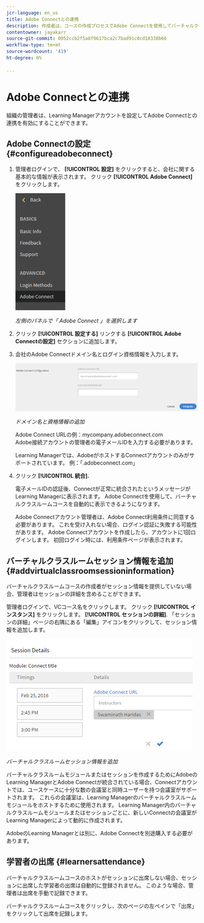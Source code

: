 ```yaml
---
jcr-language: en_us
title: Adobe Connectとの連携
description: 作成者は、コースの作成プロセスでAdobe Connectを使用してバーチャルクラスルームコースを作成できます。 Learning ManagerアカウントでAdobe Connectを有効にするには、組織の管理者に連絡する必要があります。
contentowner: jayakarr
source-git-commit: 0052ccb2f5a8f9617bca2c7bad91c0cd18338b66
workflow-type: tm+mt
source-wordcount: '419'
ht-degree: 0%

---
```




# Adobe Connectとの連携

組織の管理者は、Learning Managerアカウントを設定してAdobe Connectとの連携を有効にすることができます。

## Adobe Connectの設定 {#configureadobeconnect}

1. 管理者ログインで、 **[!UICONTROL 設定]** をクリックすると、会社に関する基本的な情報が表示されます。 クリック **[!UICONTROL Adobe Connect]** をクリックします。

   ![](assets/left-pane.png)

   *左側のパネルで「 Adobe Connect 」を選択します*

1. クリック **[!UICONTROL 設定する]** リンクする **[!UICONTROL Adobe Connectの設定]** セクションに追加します。

   <!--![](assets/configure-now-connect.png)-->

1. 会社のAdobe Connectドメイン名とログイン資格情報を入力します。

   ![](assets/adobeconnect-config.png)

   *ドメイン名と資格情報の追加*

   Adobe Connect URLの例：mycompany.adobeconnect.com\
   Adobe接続アカウントの管理者の電子メールIDを入力する必要があります。

   Learning Managerでは、AdobeがホストするConnectアカウントのみがサポートされています。 例：「.adobeconnect.com」

1. クリック **[!UICONTROL 統合].**

   電子メールIDの認証後、Connectが正常に統合されたというメッセージがLearning Managerに表示されます。 Adobe Connectを使用して、バーチャルクラスルームコースを自動的に表示できるようになります。

   Adobe Connectアカウント管理者は、Adobe Connect利用条件に同意する必要があります。 これを受け入れない場合、ログイン認証に失敗する可能性があります。 Adobe Connectアカウントを作成したら、アカウントに1回ログインします。 初回ログイン時には、利用条件ページが表示されます。

   <!--![](assets/mail-confirmation.png)-->

## バーチャルクラスルームセッション情報を追加 {#addvirtualclassroomsessioninformation}

バーチャルクラスルームコースの作成者がセッション情報を提供していない場合、管理者はセッションの詳細を含めることができます。

管理者ログインで、VCコース名をクリックします。 クリック **[!UICONTROL インスタンス]** をクリックします。 **[!UICONTROL セッションの詳細]**.  「セッションの詳細」ページの右隅にある「編集」アイコンをクリックして、セッション情報を追加します。

![](assets/session-creation-admin.png)

*バーチャルクラスルームセッション情報を追加*

バーチャルクラスルームモジュールまたはセッションを作成するためにAdobeのLearning ManagerとAdobe Connectが統合されている場合、Connectアカウントでは、ユースケースに十分な数の会議室と同時ユーザーを持つ会議室がサポートされます。 これらの会議室は、Learning Managerのバーチャルクラスルームモジュールをホストするために使用されます。 Learning Manager内のバーチャルクラスルームモジュールまたはセッションごとに、新しいConnectの会議室がLearning Managerによって動的に作成されます。

AdobeのLearning Managerとは別に、Adobe Connectを別途購入する必要があります。

## 学習者の出席 {#learnersattendance}

バーチャルクラスルームコースのホストがセッションに出席しない場合、セッションに出席した学習者の出席は自動的に登録されません。 このような場合、管理者は出席を手動で記録できます。

バーチャルクラスルームコースをクリックし、次のページの左ペインで「出席」をクリックして出席を記録します。
